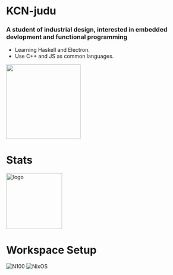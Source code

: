 # KCN-judu
### A student of industrial design, interested in embedded devlopment and functional programming
- Learning Haskell and Electron.
- Use C++ and JS as common languages.

<img src="https://github-readme-stats.vercel.app/api/top-langs/?username=KCN-judu&theme=tokyonight&layout=compact" height="200px">







# Stats
<img src="https://github-readme-stats.vercel.app/api?username=KCN-judu&show_icons=true&theme=gruvbox&count_private=true" height="150px" alt="logo">

# Workspace Setup
![N100](https://img.shields.io/badge/N100-0071C5?style=plastic&logo=intel&logoColor=white)
![NixOS](https://img.shields.io/badge/NixOS_25.05-0078D6?style=fplastic&logo=NixOS&logoColor=white)
